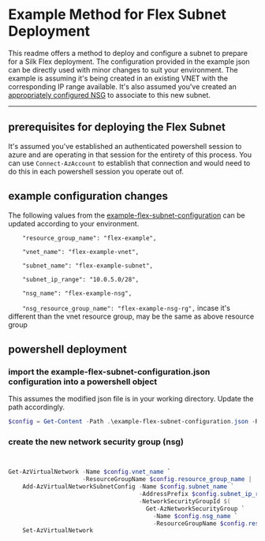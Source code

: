 # Example Method for Flex Subnet Deployment

This readme offers a method to deploy and configure a subnet to prepare for a Silk Flex deployment.  The configuration provided in the example json can be directly used with minor changes to suit your environment.  The example is assuming it's being created in an existing VNET with the corresponding IP range available.  It's also assumed you've created an [appropriately configured NSG](<../NSG Rule JSONs/README.md>) to associate to this new subnet.

---
## prerequisites for deploying the Flex Subnet
It's assumed you've established an authenticated powershell session to azure and are operating in that session for the entirety of this process. You can use `Connect-AzAccount` to establish that connection and would need to do this in each powershell session you operate out of.


## example configuration changes
The following values from the [example-flex-subnet-configuration](example-flex-subnet-configuration.json) can be updated according to your environment.

`    "resource_group_name": "flex-example",`

`    "vnet_name": "flex-example-vnet",`

`    "subnet_name": "flex-example-subnet",`

`    "subnet_ip_range": "10.0.5.0/28",`

`    "nsg_name": "flex-example-nsg",`

`    "nsg_resource_group_name": "flex-example-nsg-rg",`
incase it's different than the vnet resource group, may be the same as above resource group


## powershell deployment
### import the example-flex-subnet-configuration.json configuration into a powershell object
This assumes the modified json file is in your working directory.  Update the path accordingly.
```powershell
$config = Get-Content -Path .\example-flex-subnet-configuration.json -Raw | ConvertFrom-Json -Depth 100
```

### create the new network security group (nsg)
```powershell


Get-AzVirtualNetwork -Name $config.vnet_name `
                     -ResourceGroupName $config.resource_group_name |
    Add-AzVirtualNetworkSubnetConfig -Name $config.subnet_name `
                                     -AddressPrefix $config.subnet_ip_range `
                                     -NetworkSecurityGroupId $(
                                       Get-AzNetworkSecurityGroup `
                                         -Name $config.nsg_name `
                                         -ResourceGroupName $config.resource_group_name).Id |
    Set-AzVirtualNetwork
```
